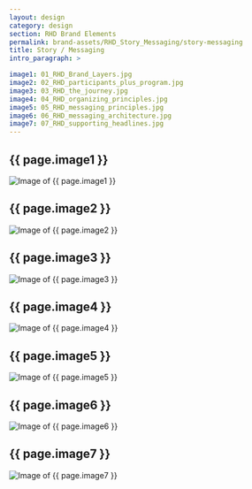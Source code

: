 ```yaml
---
layout: design
category: design
section: RHD Brand Elements
permalink: brand-assets/RHD_Story_Messaging/story-messaging
title: Story / Messaging
intro_paragraph: >

image1: 01_RHD_Brand_Layers.jpg
image2: 02_RHD_participants_plus_program.jpg
image3: 03_RHD_the_journey.jpg
image4: 04_RHD_organizing_principles.jpg
image5: 05_RHD_messaging_principles.jpg
image6: 06_RHD_messaging_architecture.jpg
image7: 07_RHD_supporting_headlines.jpg
---
```


## {{ page.image1 }}
  <img src="{{ page.image1 }}" alt="Image of {{ page.image1 }}">

## {{ page.image2 }}
  <img src="{{ page.image2 }}" alt="Image of {{ page.image2 }}">

## {{ page.image3 }}
  <img src="{{ page.image3 }}" alt="Image of {{ page.image3 }}">

## {{ page.image4 }}
  <img src="{{ page.image4 }}" alt="Image of {{ page.image4 }}">

## {{ page.image5 }}
  <img src="{{ page.image5 }}" alt="Image of {{ page.image5 }}">

## {{ page.image6 }}
  <img src="{{ page.image6 }}" alt="Image of {{ page.image6 }}">

## {{ page.image7 }}
  <img src="{{ page.image7 }}" alt="Image of {{ page.image7 }}">
